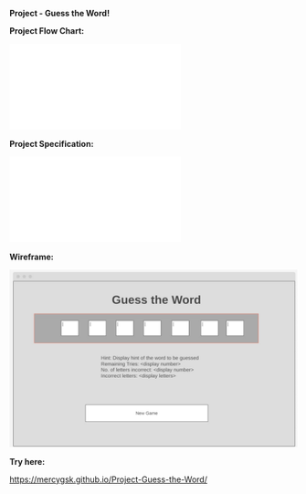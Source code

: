 **Project - Guess the Word!**

**Project Flow Chart:**

![Alt Text](guess-the-word-flowchart.pdf)

**Project Specification:**

![Alt Text](guessthewordSpecification.pdf)

**Wireframe:**

![Alt Text](wire-frame-gues-the-word.jpg)

**Try here:**

https://mercygsk.github.io/Project-Guess-the-Word/
